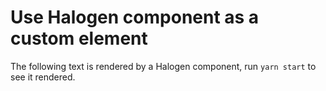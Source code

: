 # Use Halogen component as a custom element

The following text is rendered by a Halogen component, run `yarn start` to see it rendered.

<halogen-hello></halogen-hello>

<script src="main.js"></script>
